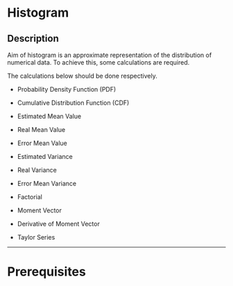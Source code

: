 # Histogram

Description
---------------------------
Aim of histogram is an approximate representation of the distribution of numerical data. To achieve this, some calculations are required.

The calculations below should be done respectively.

- Probability Density Function (PDF) 

- Cumulative Distribution Function (CDF)

- Estimated Mean Value

- Real Mean Value

- Error Mean Value 

- Estimated Variance

- Real Variance

- Error Mean Variance

- Factorial

- Moment Vector

- Derivative of Moment Vector 

- Taylor Series


-----------------------------------------------------------------------

# Prerequisites
